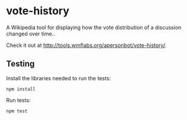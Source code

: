 # vote-history
A Wikipedia tool for displaying how the vote distribution of a discussion changed over time..

Check it out at http://tools.wmflabs.org/apersonbot/vote-history/.

## Testing

Install the libraries needed to run the tests:

```
npm install
```

Run tests:

```
npm test
```